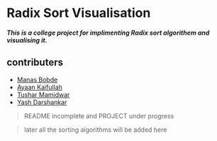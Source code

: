 # Radix Sort Visualisation  
***This is a college project for implimenting Radix sort algorithem and visualising it.*** 

## contributers

 - [Manas Bobde](https://github.com/manasbobade2023)
 - [Ayaan Kaifullah](https://github.com/Ayaan2907)
 - [Tushar Mamidwar](https://github.com/tushar-mamidwar)
 - [Yash Darshankar]()


> README incomplete and PROJECT under progress

> later all the sorting algorithms will be added here

 
